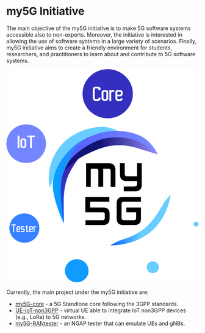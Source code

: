 # my5G Initiative

The main objective of the my5G initiative is to make 5G software systems accessible also to non-experts. Moreover, the initiative is interested in allowing the use of software systems in a large variety of scenarios. Finally, my5G initiative aims to create a friendly environment for students, researchers, and practitioners to learn about and contribute to 5G software systems.

<p align="center">
    <img src="my5Ginitiative.png"/> 
</p>

Currently, the main project under the my5G initiative are:
* [my5G-core](https://github.com/my5G/my5G-core) - a 5G Standlone core following the 3GPP standards.
* [UE-IoT-non3GPP](https://github.com/my5G/UE-IoT-non3GPP) - virtual UE able to integrate IoT non3GPP devices (e.g., LoRa) to 5G networks. 
* [my5G-RANtester](https://github.com/my5G/my5G-RANtester) - an NGAP tester that can emulate UEs and gNBs.

